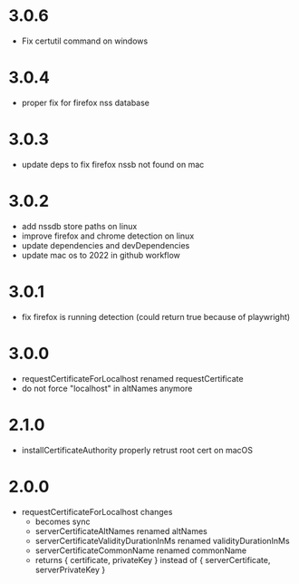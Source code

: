 # 3.0.6

- Fix certutil command on windows

# 3.0.4

- proper fix for firefox nss database

# 3.0.3

- update deps to fix firefox nssb not found on mac

# 3.0.2

- add nssdb store paths on linux
- improve firefox and chrome detection on linux
- update dependencies and devDependencies
- update mac os to 2022 in github workflow

# 3.0.1

- fix firefox is running detection (could return true because of playwright)

# 3.0.0

- requestCertificateForLocalhost renamed requestCertificate
- do not force "localhost" in altNames anymore

# 2.1.0

- installCertificateAuthority properly retrust root cert on macOS

# 2.0.0

- requestCertificateForLocalhost changes
  - becomes sync
  - serverCertificateAltNames renamed altNames
  - serverCertificateValidityDurationInMs renamed validityDurationInMs
  - serverCertificateCommonName renamed commonName
  - returns { certificate, privateKey } instead of { serverCertificate, serverPrivateKey }
